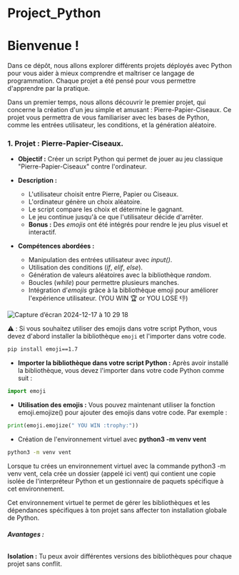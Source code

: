 # Project_Python

# **Bienvenue !**

Dans ce dépôt, nous allons explorer différents projets déployés avec Python pour vous aider à mieux comprendre et maîtriser ce langage de programmation. Chaque projet a été pensé pour vous permettre d'apprendre par la pratique.

Dans un premier temps, nous allons découvrir le premier projet, qui concerne la création d'un jeu simple et amusant : Pierre-Papier-Ciseaux. Ce projet vous permettra de vous familiariser avec les bases de Python, comme les entrées utilisateur, les conditions, et la génération aléatoire.

### **1. Projet : Pierre-Papier-Ciseaux.**
- **Objectif :** Créer un script Python qui permet de jouer au jeu classique "Pierre-Papier-Ciseaux" contre l'ordinateur.

- **Description :**

    * L'utilisateur choisit entre Pierre, Papier ou Ciseaux.
    * L'ordinateur génère un choix aléatoire.
    * Le script compare les choix et détermine le gagnant.
    * Le jeu continue jusqu'à ce que l'utilisateur décide d'arrêter.
    * **Bonus :** Des *emojis* ont été intégrés pour rendre le jeu plus visuel et interactif.

- **Compétences abordées :**

   - Manipulation des entrées utilisateur avec *input()*.
   - Utilisation des conditions (*if*, *elif*, *else*).
   - Génération de valeurs aléatoires avec la bibliothèque *random*.
   - Boucles (*while*) pour permettre plusieurs manches.
   - Intégration d'*emojis* grâce à la bibliothèque emoji pour améliorer l'expérience utilisateur. (YOU WIN :trophy: or YOU LOSE :thumbsdown:)

![Capture d’écran 2024-12-17 à 10 29 18](https://github.com/user-attachments/assets/73abd10c-2858-4069-bda2-14fc51f3845a)

:warning: : Si vous souhaitez utiliser des emojis dans votre script Python, vous devez d'abord installer la bibliothèque `emoji` et l'importer dans votre code.

```bash
pip install emoji==1.7
```

- **Importer la bibliothèque dans votre script Python :** Après avoir installé la bibliothèque, vous devez l'importer dans votre code Python comme suit :

```python
import emoji
```

- **Utilisation des emojis :** Vous pouvez maintenant utiliser la fonction emoji.emojize() pour ajouter des emojis dans votre code. Par exemple :

```python
print(emoji.emojize(" YOU WIN :trophy:"))
```

- Création de l'environnement virtuel avec **python3 -m venv vent**

```bash
python3 -m venv vent
```
Lorsque tu crées un environnement virtuel avec la commande python3 -m venv vent, cela crée un dossier (appelé ici vent) qui contient une copie isolée de l'interpréteur Python et un gestionnaire de paquets spécifique à cet environnement.

Cet environnement virtuel te permet de gérer les bibliothèques et les dépendances spécifiques à ton projet sans affecter ton installation globale de Python.

###### **Avantages :**

**Isolation :** Tu peux avoir différentes versions des bibliothèques pour chaque projet sans conflit.
